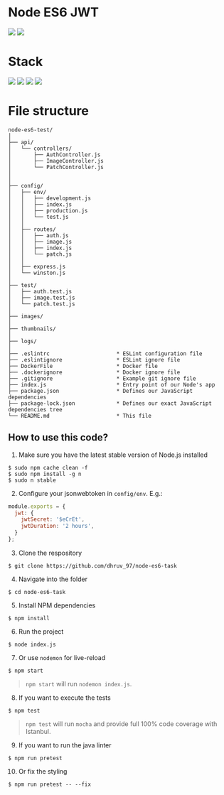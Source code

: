 # Node ES6 JWT

![](https://img.shields.io/badge/node-success-brightgreen.svg)
![](https://img.shields.io/badge/test-success-brightgreen.svg)

# Stack

![](https://img.shields.io/badge/node_10-✓-blue.svg)
![](https://img.shields.io/badge/ES6-✓-blue.svg)
![](https://img.shields.io/badge/express-✓-blue.svg)
![](https://img.shields.io/badge/mocha-✓-blue.svg)

# File structure

```
node-es6-test/
│
├── api/
│   └── controllers/
│       ├── AuthController.js
│       ├── ImageController.js
│       └── PatchController.js
│   
│
├── config/
│   ├── env/
│   │   ├── development.js
│   │   ├── index.js
│   │   ├── production.js
│   │   └── test.js
│   │
│   ├── routes/
│   │   ├── auth.js
│   │   ├── image.js
│   │   ├── index.js
│   │   └── patch.js
│   │
│   ├── express.js
│   └── winston.js
│
├── test/
│   ├── auth.test.js
│   ├── image.test.js
│   └── patch.test.js
│
├── images/
│
├── thumbnails/
│ 
├── logs/
│   
├── .eslintrc                     * ESLint configuration file
├── .eslintignore                 * ESLint ignore file
├── DockerFile                    * Docker file
├── .dockerignore                 * Docker ignore file
├── .gitignore                    * Example git ignore file
├── index.js                      * Entry point of our Node's app
├── package.json                  * Defines our JavaScript dependencies
├── package-lock.json             * Defines our exact JavaScript dependencies tree
└── README.md                     * This file
```


## How to use this code?

1. Make sure you have the latest stable version of Node.js installed

  ```
  $ sudo npm cache clean -f
  $ sudo npm install -g n
  $ sudo n stable
  ```
  
2. Configure your jsonwebtoken in `config/env`. E.g.:

  ```javascript
  module.exports = {
    jwt: {
      jwtSecret: '$eCrEt',
      jwtDuration: '2 hours',
    }
  };
  ```

3. Clone the respository
  
  ```
  $ git clone https://github.com/dhruv_97/node-es6-task
  ```
  
4. Navigate into the folder  

  ```
  $ cd node-es6-task
  ```
  
5. Install NPM dependencies

  ```
  $ npm install
  ```
  
6. Run the project

  ```
  $ node index.js
  ```
  
7. Or use `nodemon` for live-reload
  
  ```
  $ npm start
  ```
  
  > `npm start` will run `nodemon index.js`.
  
8. If you want to execute the tests

```
$ npm test
```

> `npm test` will run `mocha` and provide full 100% code coverage with Istanbul.

9. If you want to run the java linter
```
$ npm run pretest
```

10. Or fix the styling

```
$ npm run pretest -- --fix
```
